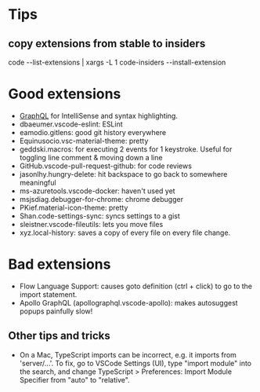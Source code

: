 # Tips

## copy extensions from stable to insiders

code --list-extensions | xargs -L 1 code-insiders --install-extension

# Good extensions

- [GraphQL](https://marketplace.visualstudio.com/items?itemName=GraphQL.vscode-graphql) for IntelliSense and syntax highlighting.
- dbaeumer.vscode-eslint: ESLint
- eamodio.gitlens: good git history everywhere
- Equinusocio.vsc-material-theme: pretty
- geddski.macros: for executing 2 events for 1 keystroke. Useful for toggling line comment & moving down a line
- GitHub.vscode-pull-request-github: for code reviews
- jasonlhy.hungry-delete: hit backspace to go back to somewhere meaningful
- ms-azuretools.vscode-docker: haven't used yet
- msjsdiag.debugger-for-chrome: chrome debugger
- PKief.material-icon-theme: pretty
- Shan.code-settings-sync: syncs settings to a gist
- sleistner.vscode-fileutils: lets you move files
- xyz.local-history: saves a copy of every file on every file change.

# Bad extensions

- Flow Language Support: causes goto definition (ctrl + click) to go to the import statement.
- Apollo GraphQL (apollographql.vscode-apollo): makes autosuggest popups painfully slow!

## Other tips and tricks

- On a Mac, TypeScript imports can be incorrect, e.g. it imports from 'server/...'. To fix, go to VSCode Settings (UI), type "import module" into the search, and change TypeScript > Preferences: Import Module Specifier from "auto" to "relative".
